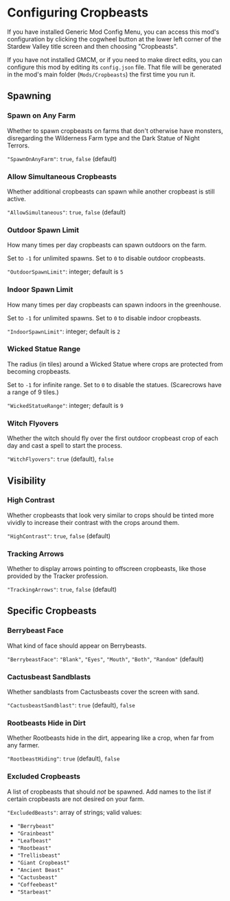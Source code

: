# Configuring Cropbeasts

If you have installed Generic Mod Config Menu, you can access this mod's configuration by clicking the cogwheel button at the lower left corner of the Stardew Valley title screen and then choosing "Cropbeasts".

If you have not installed GMCM, or if you need to make direct edits, you can configure this mod by editing its `config.json` file. That file will be generated in the mod's main folder (`Mods/Cropbeasts`) the first time you run it.

## Spawning

### Spawn on Any Farm

Whether to spawn cropbeasts on farms that don't otherwise have monsters, disregarding the Wilderness Farm type and the Dark Statue of Night Terrors.

`"SpawnOnAnyFarm"`: `true`, `false` (default)

### Allow Simultaneous Cropbeasts

Whether additional cropbeasts can spawn while another cropbeast is still active.

`"AllowSimultaneous"`: `true`, `false` (default)

### Outdoor Spawn Limit

How many times per day cropbeasts can spawn outdoors on the farm.

Set to `-1` for unlimited spawns. Set to `0` to disable outdoor cropbeasts.

`"OutdoorSpawnLimit"`: integer; default is `5`

### Indoor Spawn Limit

How many times per day cropbeasts can spawn indoors in the greenhouse.

Set to `-1` for unlimited spawns. Set to `0` to disable indoor cropbeasts.

`"IndoorSpawnLimit"`: integer; default is `2`

### Wicked Statue Range

The radius (in tiles) around a Wicked Statue where crops are protected from becoming cropbeasts.

Set to `-1` for infinite range. Set to `0` to disable the statues. (Scarecrows have a range of 9 tiles.)

`"WickedStatueRange"`: integer; default is `9`

### Witch Flyovers

Whether the witch should fly over the first outdoor cropbeast crop of each day and cast a spell to start the process.

`"WitchFlyovers"`: `true` (default), `false`

## Visibility

### High Contrast

Whether cropbeasts that look very similar to crops should be tinted more vividly to increase their contrast with the crops around them.

`"HighContrast"`: `true`, `false` (default)

### Tracking Arrows

Whether to display arrows pointing to offscreen cropbeasts, like those provided by the Tracker profession.

`"TrackingArrows"`: `true`, `false` (default)

## Specific Cropbeasts

### Berrybeast Face

What kind of face should appear on Berrybeasts.

`"BerrybeastFace"`: `"Blank"`, `"Eyes"`, `"Mouth"`, `"Both"`, `"Random"` (default)

### Cactusbeast Sandblasts

Whether sandblasts from Cactusbeasts cover the screen with sand.

`"CactusbeastSandblast"`: `true` (default), `false`

### Rootbeasts Hide in Dirt

Whether Rootbeasts hide in the dirt, appearing like a crop, when far from any farmer.

`"RootbeastHiding"`: `true` (default), `false`

### Excluded Cropbeasts

A list of cropbeasts that should *not* be spawned. Add names to the list if certain cropbeasts are not desired on your farm.

`"ExcludedBeasts"`: array of strings; valid values:

* `"Berrybeast"`
* `"Grainbeast"`
* `"Leafbeast"`
* `"Rootbeast"`
* `"Trellisbeast"`
* `"Giant Cropbeast"`
* `"Ancient Beast"`
* `"Cactusbeast"`
* `"Coffeebeast"`
* `"Starbeast"`
